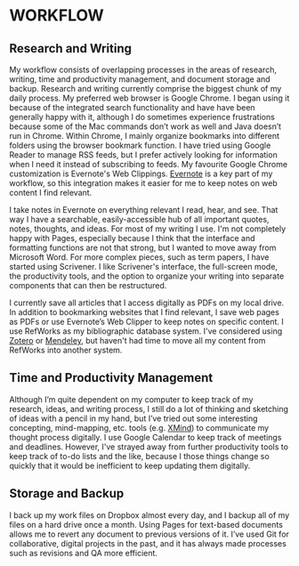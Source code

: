 # WORKFLOW  

## Research and Writing  

My workflow consists of overlapping processes in the areas of research, writing, time and
productivity management, and document storage and backup. Research and writing currently
comprise the biggest chunk of my daily process. My preferred web browser is Google Chrome.
I began using it because of the integrated search functionality and have have been
generally happy with it, although I do sometimes experience frustrations because some of
the Mac commands don’t work as well and Java doesn’t run in Chrome. Within Chrome, I
mainly organize bookmarks into different folders using the browser bookmark function. I
have tried using Google Reader to manage RSS feeds, but I prefer actively looking for
information when I need it instead of subscribing to feeds. My favourite Google Chrome
customization is Evernote's Web Clippings. [Evernote](http://www.evernote.com/) is a key
part of my workflow, so this integration makes it easier for me to keep notes on web
content I find relevant.  

I take notes in Evernote on everything relevant I read, hear, and see. That way I have a
searchable, easily-accessible hub of all important quotes, notes, thoughts, and ideas. For
most of my writing I use. I'm not completely happy with Pages, especially because I think
that the interface and formatting functions are not that strong, but I wanted to move away
from Microsoft Word. For more complex pieces, such as term papers, I have started using
Scrivener. I like Scrivener's interface, the full-screen mode, the productivity tools, and
the option to organize your writing into separate components that can then be
restructured.  

I currently save all articles that I access digitally as PDFs on my local drive. In
addition to bookmarking websites that I find relevant, I save web pages as PDFs or use
Evernote’s Web Clipper to keep notes on specific content. I use RefWorks as my
bibliographic database system. I've considered using [Zotero](http://www.zotero.org) or
[Mendeley](http://www.mendeley.com), but haven't had time to move all my content from
RefWorks into another system.  

## Time and Productivity Management

Although I’m quite dependent on my computer to keep track of my research, ideas, and
writing process, I still do a lot of thinking and sketching of ideas with a pencil in my
hand, but I’ve tried out some interesting concepting, mind-mapping, etc. tools \(e.g.
[XMind](http://http://www.xmind.net/)\) to communicate my thought process digitally. I
use Google Calendar to keep track of meetings and deadlines. However, I've strayed away
from further productivity tools to keep track of to-do lists and the like, because I those
things change so quickly that it would be inefficient to keep updating them digitally.

## Storage and Backup

I back up my work files on Dropbox almost every day, and I backup all of my files on a
hard drive once a month. Using Pages for text-based documents allows me to revert any
document to previous versions of it. I’ve used Git for collaborative, digital projects in
the past, and it has always made processes such as revisions and QA more efficient.  
